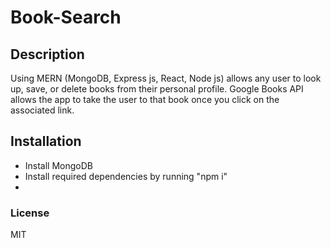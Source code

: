 # Book-Search

## Description 
Using MERN (MongoDB, Express js, React, Node js) allows any user to look up, save, or delete books from their personal profile. Google Books API allows the app to take the user to that book once you click on the associated link.

## Installation 
* Install MongoDB
* Install required dependencies by running "npm i"
*

### License 
MIT